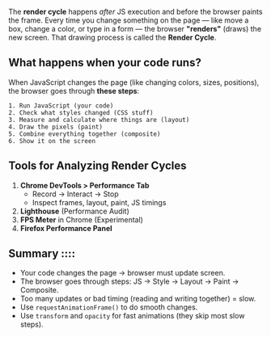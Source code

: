 The **render cycle** happens *after* JS execution and before the browser paints the frame.
Every time you change something on the page — like move a box, change a color, or type in a form — the browser **"renders"** (draws) the new screen. That drawing process is called the **Render Cycle**.

## What happens when your code runs?

When JavaScript changes the page (like changing colors, sizes, positions), the browser goes through **these steps**:

```
1. Run JavaScript (your code)
2. Check what styles changed (CSS stuff)
3. Measure and calculate where things are (layout)
4. Draw the pixels (paint)
5. Combine everything together (composite)
6. Show it on the screen
```

## Tools for Analyzing Render Cycles

1. **Chrome DevTools > Performance Tab**
    - Record → Interact → Stop
    - Inspect frames, layout, paint, JS timings
2. **Lighthouse** (Performance Audit)
3. **FPS Meter** in Chrome (Experimental)
4. **Firefox Performance Panel**


## Summary ::::

- Your code changes the page → browser must update screen.
- The browser goes through steps: JS → Style → Layout → Paint → Composite.
- Too many updates or bad timing (reading and writing together) = slow.
- Use `requestAnimationFrame()` to do smooth changes.
- Use `transform` and `opacity` for fast animations (they skip most slow steps).